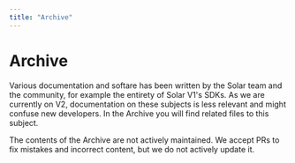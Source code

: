 ```yaml
---
title: "Archive"
---
```


# Archive

Various documentation and softare has been written by the Solar team and the community, for example the entirety of Solar V1's SDKs. As we are currently on V2, documentation on these subjects is less relevant and might confuse new developers. In the Archive you will find related files to this subject.

The contents of the Archive are not actively maintained. We accept PRs to fix mistakes and incorrect content, but we do not actively update it.
